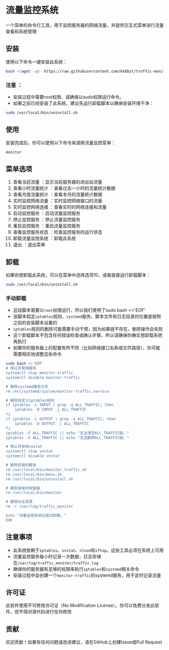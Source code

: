 # 流量监控系统

一个简单的命令行工具，用于监控服务器的网络流量，并提供交互式菜单进行流量查看和系统管理

## 安装

使用以下命令一键安装此系统：

```bash
bash <(wget -qO- https://raw.githubusercontent.com/kk8bit/traffic-monitor-system/main/install.sh)
```
### 注意 ：

- 安装过程中需要root权限，请确保以sudo权限运行命令。
- 如果之前已经安装了此系统，建议先运行卸载脚本以确保安装环境干净：

```bash
sudo /usr/local/bin/uninstall.sh
```

## 使用

安装完成后，你可以使用以下命令来调用流量监控菜单：
```bash
monitor
```

## 菜单选项

1. 查看当前流量 ：显示当前服务器的进出站流量
2. 查看小时流量统计 ：查看过去一小时的流量统计数据
3. 查看月度流量统计 ：查看本月的流量统计数据
4. 实时监控网络流量 ：实时监控网络接口的流量
5. 实时监控网络连接 ：查看实时的网络连接和流量
6. 启动监控服务 ：启动流量监控服务
7. 停止监控服务 ：停止流量监控服务
8. 重启监控服务 ：重启流量监控服务
9. 查看监控服务状态 ：检查监控服务的运行状态
10. 卸载流量监控系统 ：卸载此系统
11. 退出 ：退出菜单

## 卸载

如果你想卸载此系统，可以在菜单中选择选项10，或者直接运行卸载脚本：

```bash
sudo /usr/local/bin/uninstall.sh
```

### 手动卸载

- 这段脚本需要以`root`权限运行，所以我们使用了sudo bash <<'EOF'
- 该脚本假定`iptables`规则、`systemd`服务、脚本文件和日志目录的位置是按照之前的安装脚本设置的
- `iptables`规则的删除可能需要手动干预，因为如果链不存在，删除操作会失败
- 这个卸载脚本不包含任何错误检查或确认步骤，所以请确保你确实想卸载系统再执行
- 如果你的服务器上的配置有所不同（比如网络接口名称或文件路径），你可能需要相应地调整这些命令

```bash
sudo bash <<'EOF'
# 停止并禁用服务
systemctl stop monitor-traffic
systemctl disable monitor-traffic

# 删除systemd服务文件
rm /etc/systemd/system/monitor-traffic.service

# 删除自定义iptables规则
if iptables -L INPUT | grep -q ALL_TRAFFIC; then
    iptables -D INPUT -j ALL_TRAFFIC
fi
if iptables -L OUTPUT | grep -q ALL_TRAFFIC; then
    iptables -D OUTPUT -j ALL_TRAFFIC
fi
iptables -F ALL_TRAFFIC || echo "无法清空ALL_TRAFFIC链。"
iptables -X ALL_TRAFFIC || echo "无法删除ALL_TRAFFIC链。"

# 停止并禁用vnstat
systemctl stop vnstat
systemctl disable vnstat

# 删除安装的脚本
rm /usr/local/bin/monitor_traffic.sh
rm /usr/local/bin/menu.sh
rm /usr/local/bin/uninstall.sh

# 删除菜单的软链接
rm /usr/local/bin/monitor

# 删除日志目录
rm -r /var/log/traffic_monitor

echo "流量监控系统已成功卸载。"
EOF
```

## 注意事项

- 此系统依赖于`iptables`、`vnstat`、`nload`和`iftop`。这些工具必须在系统上可用
- 流量监控服务每小时记录一次数据，日志存储在`/var/log/traffic_monitor/traffic.log`
- 确保你的服务器有足够的权限来执行`iptables`和`systemd`相关命令
- 安装过程中会创建一个`monitor-traffic`的systemd服务，用于定时记录流量

## 许可证

此软件使用不可修改许可证（No Modification License）。你可以免费分发此软件，但不得对源代码进行任何修改

## 贡献
欢迎贡献！如果有任何问题或改进建议，请在GitHub上创建Issue或Pull Request